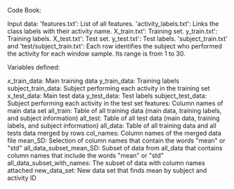 Code Book:

Input data:
'features.txt': List of all features.
'activity_labels.txt': Links the class labels with their activity name.
X_train.txt': Training set.
y_train.txt': Training labels.
X_test.txt': Test set.
y_test.txt': Test labels.
'subject_train.txt' and  'test/subject_train.txt': Each row identifies the subject who performed the activity for each window sample. Its range is from 1 to 30. 

Variables defined:

x_train_data: Main training data
y_train_data: Training labels
subject_train_data: Subject performing each activity in the training set
x_test_data: Main test data
y_test_data: Test labels
subject_test_data: Subject performing each activity in the test set
features: Column names of main data set
all_train: Table of all training data (main data, training labels, and subject information)
all_test: Table of all test data  (main data, training labels, and subject information)
all_data: Table of all training data and all tests data merged by rows
col_names: Column names of the merged data file
mean_SD: Selection of column names that contain the words "mean" or "std"
all_data_subset_mean_SD: Subset of data from all_data that contains column names that include the words "mean" or "std"
all_data_subset_with_names: The subset of data with column names attached
new_data_set: New data set that finds mean by subject and activity ID

